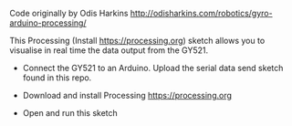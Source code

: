 Code originally by Odis Harkins
http://odisharkins.com/robotics/gyro-arduino-processing/

This Processing (Install https://processing.org) sketch allows you to visualise in real time the data output from the GY521.

- Connect the GY521 to an Arduino. Upload the serial data send sketch found in this repo. 

- Download and install Processing https://processing.org

- Open and run this sketch


